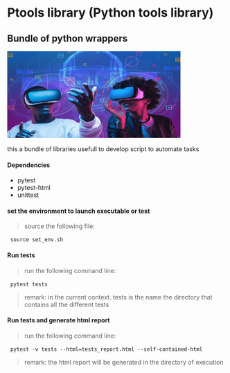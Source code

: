 # Ptools library (Python tools library)
## Bundle of python wrappers

<img src="img/pytools.png" width="400" height="200">

this a bundle of libraries usefull to develop script to automate tasks

#### Dependencies
- pytest
- pytest-html
- unittest

#### set the environment to launch executable or test
> source the following file:
```
 source set_env.sh 

```
#### Run tests
> run the following command line:
```
 pytest tests

```
>remark: in the current context. tests is the name the directory that contains all the different tests
#### Run tests and generate html report
> run the following command line:
```
 pytest -v tests --html=tests_report.html --self-contained-html

```
> remark: the html report will be generated in the directory of execution
